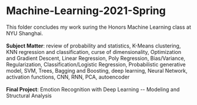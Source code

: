 # Machine-Learning-2021-Spring
This folder concludes my work suring the Honors Machine Learning class at NYU Shanghai.<br><br>
<strong>Subject Matter</strong>: review of probability and statistics, K-Means clustering, KNN regression and classification, curse of dimensionality, Optimization and Gradient Descent, Linear Regression, Poly Regression, Bias/Variance, Regularization, Classification/Logistic Regression, Probabilistic generative model, SVM, Trees, Bagging and Boosting, deep learning, Neural Network, activation functions, CNN, RNN, PCA, autoencoder<br><br>
<strong>Final Project</strong>: Emotion Recognition with Deep Learning -- Modeling and Structural Analysis
